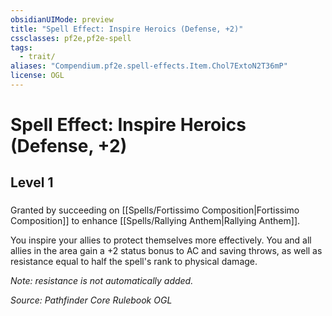 ```yaml
---
obsidianUIMode: preview
title: "Spell Effect: Inspire Heroics (Defense, +2)"
cssclasses: pf2e,pf2e-spell
tags:
  - trait/
aliases: "Compendium.pf2e.spell-effects.Item.Chol7ExtoN2T36mP"
license: OGL
---
```

# Spell Effect: Inspire Heroics (Defense, +2)
## Level 1
### 






Granted by succeeding on [[Spells/Fortissimo Composition|Fortissimo Composition]] to enhance [[Spells/Rallying Anthem|Rallying Anthem]].

You inspire your allies to protect themselves more effectively. You and all allies in the area gain a +2 status bonus to AC and saving throws, as well as resistance equal to half the spell's rank to physical damage.

_Note: resistance is not automatically added._

*Source: Pathfinder Core Rulebook*
*OGL*